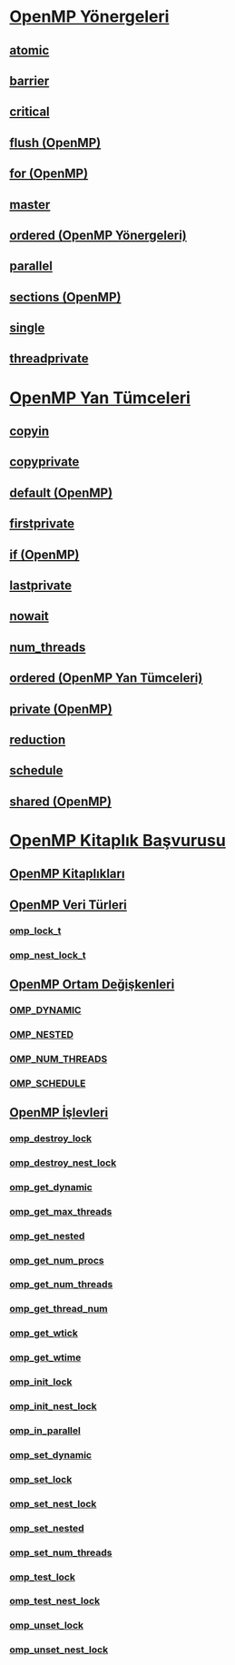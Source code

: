 # [OpenMP Yönergeleri](openmp-directives.md)
## [atomic](atomic.md)
## [barrier](barrier.md)
## [critical](critical.md)
## [flush (OpenMP)](flush-openmp.md)
## [for (OpenMP)](for-openmp.md)
## [master](master.md)
## [ordered (OpenMP Yönergeleri)](ordered-openmp-directives.md)
## [parallel](parallel.md)
## [sections (OpenMP)](sections-openmp.md)
## [single](single.md)
## [threadprivate](threadprivate.md)
# [OpenMP Yan Tümceleri](openmp-clauses.md)
## [copyin](copyin.md)
## [copyprivate](copyprivate.md)
## [default (OpenMP)](default-openmp.md)
## [firstprivate](firstprivate.md)
## [if (OpenMP)](if-openmp.md)
## [lastprivate](lastprivate.md)
## [nowait](nowait.md)
## [num_threads](num-threads.md)
## [ordered (OpenMP Yan Tümceleri)](ordered-openmp-clauses.md)
## [private (OpenMP)](private-openmp.md)
## [reduction](reduction.md)
## [schedule](schedule.md)
## [shared (OpenMP)](shared-openmp.md)
# [OpenMP Kitaplık Başvurusu](openmp-library-reference.md)
## [OpenMP Kitaplıkları](openmp-libraries.md)
## [OpenMP Veri Türleri](openmp-data-types.md)
### [omp_lock_t](omp-lock-t.md)
### [omp_nest_lock_t](omp-nest-lock-t.md)
## [OpenMP Ortam Değişkenleri](openmp-environment-variables.md)
### [OMP_DYNAMIC](omp-dynamic.md)
### [OMP_NESTED](omp-nested.md)
### [OMP_NUM_THREADS](omp-num-threads.md)
### [OMP_SCHEDULE](omp-schedule.md)
## [OpenMP İşlevleri](openmp-functions.md)
### [omp_destroy_lock](omp-destroy-lock.md)
### [omp_destroy_nest_lock](omp-destroy-nest-lock.md)
### [omp_get_dynamic](omp-get-dynamic.md)
### [omp_get_max_threads](omp-get-max-threads.md)
### [omp_get_nested](omp-get-nested.md)
### [omp_get_num_procs](omp-get-num-procs.md)
### [omp_get_num_threads](omp-get-num-threads.md)
### [omp_get_thread_num](omp-get-thread-num.md)
### [omp_get_wtick](omp-get-wtick.md)
### [omp_get_wtime](omp-get-wtime.md)
### [omp_init_lock](omp-init-lock.md)
### [omp_init_nest_lock](omp-init-nest-lock.md)
### [omp_in_parallel](omp-in-parallel.md)
### [omp_set_dynamic](omp-set-dynamic.md)
### [omp_set_lock](omp-set-lock.md)
### [omp_set_nest_lock](omp-set-nest-lock.md)
### [omp_set_nested](omp-set-nested.md)
### [omp_set_num_threads](omp-set-num-threads.md)
### [omp_test_lock](omp-test-lock.md)
### [omp_test_nest_lock](omp-test-nest-lock.md)
### [omp_unset_lock](omp-unset-lock.md)
### [omp_unset_nest_lock](omp-unset-nest-lock.md)
